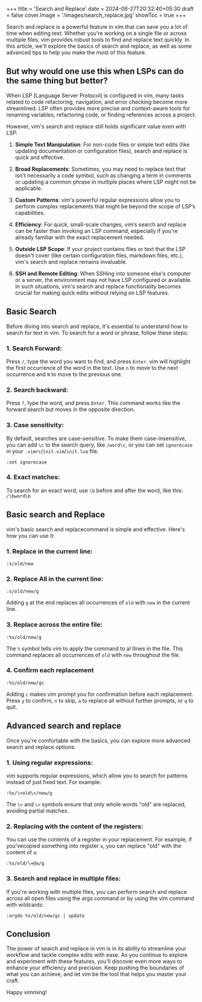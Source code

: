 +++
title = 'Search and Replace'
date = 2024-08-27T20:32:40+05:30
draft = false
cover.Image = '/images/search_replace.jpg'
showToc = true
+++

Search and replace is a powerful feature in vim that can save you a lot of time when editing text. Whether you're working on a single file or across multiple files, vim provides robust tools to find and replace text quickly. In this article, we'll explore the basics of search and replace, as well as some advanced tips to help you make the most of this feature.

## But why would one use this when LSPs can do the same thing but better?

When LSP (Language Server Protocol) is configured in vim, many tasks related to code refactoring, navigation, and error checking become more streamlined. LSP often provides more precise and context-aware tools for renaming variables, refactoring code, or finding references across a project.

However, vim's search and replace still holds significant value even with LSP:

1. **Simple Text Manipulation**: For non-code files or simple text edits (like updating documentation or configuration files), search and replace is quick and effective.

2. **Broad Replacements**: Sometimes, you may need to replace text that isn't necessarily a code symbol, such as changing a term in comments or updating a common phrase in multiple places where LSP might not be applicable.

3. **Custom Patterns**: vim's powerful regular expressions allow you to perform complex replacements that might be beyond the scope of LSP’s capabilities.

4. **Efficiency**: For quick, small-scale changes, vim’s search and replace can be faster than invoking an LSP command, especially if you're already familiar with the exact replacement needed.

5. **Outside LSP Scope**: If your project contains files or text that the LSP doesn't cover (like certain configuration files, markdown files, etc.), vim's search and replace remains invaluable.

6. **SSH and Remote Editing**: When SSHing into someone else's computer or a server, the environment may not have LSP configured or available. In such situations, vim's search and replace functionality becomes crucial for making quick edits without relying on LSP features.

## Basic Search

Before diving into search and replace, it's essential to understand how to search for text in vim. To search for a word or phrase, follow these steps:

### 1. **Search Forward**:

Press `/`, type the word you want to find, and press `Enter`. vim will highlight the first occurrence of the word in the text. Use `n` to move to the next occurrence and `N` to move to the previous one.

### 2. **Search backward**:

Press `?`, type the word, and press `Enter`. This command works like the forward search but moves in the opposite direction.

### 3. **Case sensitivity**:

By default, searches are case-sensitive. To make them case-insensitive, you can add `\c` to the search query, like `/word\c`, or you can set `ignorecase` in your `.vimrc`/`init.vim`/`init.lua` file.

```vim
:set ignorecase
```

### 4. **Exact matches**:

To search for an exact word, use `\b` before and after the word, like this: `/\bword\b`

## Basic search and Replace

vim's basic search and replacecommand is simple and effective. Here's how you can use it:

### 1. **Replace in the current line:**

```vim
:s/old/new
```

### 2. **Replace All in the current line:**

```vim
:s/old/new/g
```

Adding `g` at the end replaces all occurrences of `old` with `new` in the current line.

### 3. **Replace across the entire file:**

```vim
:%s/old/new/g
```

The `%` symbol tells vim to apply the command to al llines in the file. This command replaces all occurrences of `old` with `new` throughout the file.

### 4. **Confirm each replacement**

```vim
:%s/old/new/gc
```

Adding `c` makes vim prompt you for confirmation before each replacement. Press `y` to confirm, `n` to skip, `a` to replace all without further prompts, or `q` to quit.

## Advanced search and replace

Once you're comfortable with the basics, you can explore more advanced search and replace options:

### 1. **Using regular expressions:**

vim supports regular expressions, which allow you to search for patterns instead of just fixed text. For example:

```vim
:%s/\<old\>/new/g
```

The `\<` and `\>` symbols ensure that only whole words "old" are replaced, avoiding partial matches.

### 2. **Replacing with the content of the registers**:

You can use the contents of a register in your replacement. For example, if you'vecopied something into register `a`, you can replace "old" with the content of `a`:

```vim
:%s/old/\=@a/g
```

### 3. **Search and replace in multiple files:**

If you're working with multiple files, you can perform search and replace across all open files using the args command or by using the vim command with wildcards:

```vim
:argdo %s/old/new/gc | update

```

## Conclusion

The power of search and replace in vim is in its ability to streamline your workflow and tackle complex edits with ease. As you continue to explore and experiment with these features, you'll discover even more ways to enhance your efficiency and precision. Keep pushing the boundaries of what you can achieve, and let vim be the tool that helps you master your craft.

Happy vimming!
